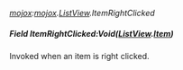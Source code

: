 _[mojox](../../modules/mojox/mojox-module.md):[mojox](../../modules/mojox/mojox-module.md).[ListView](../../modules/mojox/mojox-listview.md).ItemRightClicked_
##### Field ItemRightClicked:Void([ListView](../../modules/mojox/mojox-listview.md).[Item](../../modules/mojox/mojox-listview-item.md))
Invoked when an item is right clicked.
